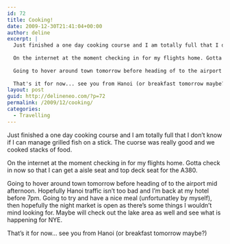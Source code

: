 ```yaml
---
id: 72
title: Cooking!
date: 2009-12-30T21:41:04+00:00
author: deline
excerpt: |
  Just finished a one day cooking course and I am totally full that I don't know if I can manage grilled fish on a stick. The cuorse was really good and we cooked stacks of food.
  
  On the internet at the moment checking in for my flights home. Gotta check in now so that I can get a aisle seat and top deck seat for the A380.
  
  Going to hover around town tomorrow before heading of to the airport mid afternoon. Hopefully Hanoi traffic isn't too bad and I'm back at my hotel before 7pm. Going to try and have a nice meal (unfortunatley by myself), then hopefully the night market is open as there's some things I wouldn't mind looking for. Maybe will check out the lake area as well and see what is happening for NYE.
  
  That's it for now... see you from Hanoi (or breakfast tomorrow maybe?)
layout: post
guid: http://delineneo.com/?p=72
permalink: /2009/12/cooking/
categories:
  - Travelling
---
```

Just finished a one day cooking course and I am totally full that I don&#8217;t know if I can manage grilled fish on a stick. The cuorse was really good and we cooked stacks of food.

On the internet at the moment checking in for my flights home. Gotta check in now so that I can get a aisle seat and top deck seat for the A380.

Going to hover around town tomorrow before heading of to the airport mid afternoon. Hopefully Hanoi traffic isn&#8217;t too bad and I&#8217;m back at my hotel before 7pm. Going to try and have a nice meal (unfortunatley by myself), then hopefully the night market is open as there&#8217;s some things I wouldn&#8217;t mind looking for. Maybe will check out the lake area as well and see what is happening for NYE.

That&#8217;s it for now&#8230; see you from Hanoi (or breakfast tomorrow maybe?)